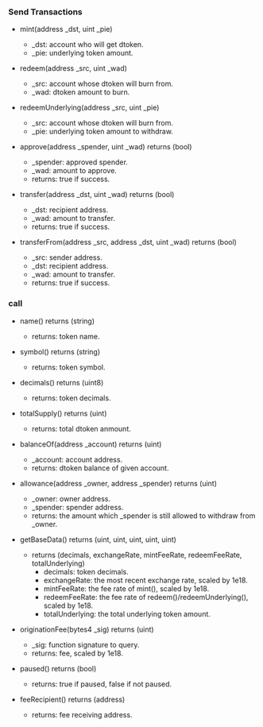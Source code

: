### Send Transactions

- mint(address \_dst, uint \_pie)

  - \_dst: account who will get dtoken.
  - \_pie: underlying token amount.

- redeem(address \_src, uint \_wad)

  - \_src: account whose dtoken will burn from.
  - \_wad: dtoken amount to burn.

- redeemUnderlying(address \_src, uint \_pie)

  - \_src: account whose dtoken will burn from.
  - \_pie: underlying token amount to withdraw.

- approve(address \_spender, uint \_wad) returns (bool)

  - \_spender: approved spender.
  - \_wad: amount to approve.
  - returns: true if success.

- transfer(address \_dst, uint \_wad) returns (bool)

  - \_dst: recipient address.
  - \_wad: amount to transfer.
  - returns: true if success.

- transferFrom(address \_src, address \_dst, uint \_wad) returns (bool)

  - \_src: sender address.
  - \_dst: recipient address.
  - \_wad: amount to transfer.
  - returns: true if success.

### call

- name() returns (string)

  - returns: token name.

- symbol() returns (string)

  - returns: token symbol.

- decimals() returns (uint8)

  - returns: token decimals.

- totalSupply() returns (uint)

  - returns: total dtoken anmount.

- balanceOf(address \_account) returns (uint)

  - \_account: account address.
  - returns: dtoken balance of given account.

- allowance(address \_owner, address \_spender) returns (uint)

  - \_owner: owner address.
  - \_spender: spender address.
  - returns: the amount which \_spender is still allowed to withdraw from \_owner.

- getBaseData() returns (uint, uint, uint, uint, uint)

  - returns (decimals, exchangeRate, mintFeeRate, redeemFeeRate, totalUnderlying)
    - decimals: token decimals.
    - exchangeRate: the most recent exchange rate, scaled by 1e18.
    - mintFeeRate: the fee rate of mint(), scaled by 1e18.
    - redeemFeeRate: the fee rate of redeem()/redeemUnderlying(), scaled by 1e18.
    - totalUnderlying: the total underlying token amount.

- originationFee(bytes4 \_sig) returns (uint)

  - \_sig: function signature to query.
  - returns: fee, scaled by 1e18.

- paused() returns (bool)

  - returns: true if paused, false if not paused.

- feeRecipient() returns (address)

  - returns: fee receiving address.
